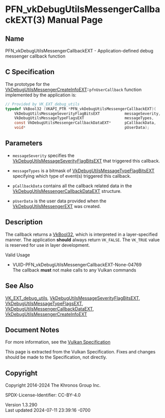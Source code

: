 # PFN_vkDebugUtilsMessengerCallbackEXT(3) Manual Page

## Name

PFN_vkDebugUtilsMessengerCallbackEXT - Application-defined debug
messenger callback function



## <a href="#_c_specification" class="anchor"></a>C Specification

The prototype for the
[VkDebugUtilsMessengerCreateInfoEXT](https://registry.khronos.org/vulkan/specs/1.3-extensions/man/html/VkDebugUtilsMessengerCreateInfoEXT.html)::`pfnUserCallback`
function implemented by the application is:

``` c
// Provided by VK_EXT_debug_utils
typedef VkBool32 (VKAPI_PTR *PFN_vkDebugUtilsMessengerCallbackEXT)(
    VkDebugUtilsMessageSeverityFlagBitsEXT           messageSeverity,
    VkDebugUtilsMessageTypeFlagsEXT                  messageTypes,
    const VkDebugUtilsMessengerCallbackDataEXT*      pCallbackData,
    void*                                            pUserData);
```

## <a href="#_parameters" class="anchor"></a>Parameters

- `messageSeverity` specifies the
  [VkDebugUtilsMessageSeverityFlagBitsEXT](https://registry.khronos.org/vulkan/specs/1.3-extensions/man/html/VkDebugUtilsMessageSeverityFlagBitsEXT.html)
  that triggered this callback.

- `messageTypes` is a bitmask of
  [VkDebugUtilsMessageTypeFlagBitsEXT](https://registry.khronos.org/vulkan/specs/1.3-extensions/man/html/VkDebugUtilsMessageTypeFlagBitsEXT.html)
  specifying which type of event(s) triggered this callback.

- `pCallbackData` contains all the callback related data in the
  [VkDebugUtilsMessengerCallbackDataEXT](https://registry.khronos.org/vulkan/specs/1.3-extensions/man/html/VkDebugUtilsMessengerCallbackDataEXT.html)
  structure.

- `pUserData` is the user data provided when the
  [VkDebugUtilsMessengerEXT](https://registry.khronos.org/vulkan/specs/1.3-extensions/man/html/VkDebugUtilsMessengerEXT.html) was created.

## <a href="#_description" class="anchor"></a>Description

The callback returns a [VkBool32](https://registry.khronos.org/vulkan/specs/1.3-extensions/man/html/VkBool32.html), which is interpreted
in a layer-specified manner. The application **should** always return
`VK_FALSE`. The `VK_TRUE` value is reserved for use in layer
development.

Valid Usage

- <a href="#VUID-PFN_vkDebugUtilsMessengerCallbackEXT-None-04769"
  id="VUID-PFN_vkDebugUtilsMessengerCallbackEXT-None-04769"></a>
  VUID-PFN_vkDebugUtilsMessengerCallbackEXT-None-04769  
  The callback **must** not make calls to any Vulkan commands

## <a href="#_see_also" class="anchor"></a>See Also

[VK_EXT_debug_utils](https://registry.khronos.org/vulkan/specs/1.3-extensions/man/html/VK_EXT_debug_utils.html),
[VkDebugUtilsMessageSeverityFlagBitsEXT](https://registry.khronos.org/vulkan/specs/1.3-extensions/man/html/VkDebugUtilsMessageSeverityFlagBitsEXT.html),
[VkDebugUtilsMessageTypeFlagsEXT](https://registry.khronos.org/vulkan/specs/1.3-extensions/man/html/VkDebugUtilsMessageTypeFlagsEXT.html),
[VkDebugUtilsMessengerCallbackDataEXT](https://registry.khronos.org/vulkan/specs/1.3-extensions/man/html/VkDebugUtilsMessengerCallbackDataEXT.html),
[VkDebugUtilsMessengerCreateInfoEXT](https://registry.khronos.org/vulkan/specs/1.3-extensions/man/html/VkDebugUtilsMessengerCreateInfoEXT.html)

## <a href="#_document_notes" class="anchor"></a>Document Notes

For more information, see the <a
href="https://registry.khronos.org/vulkan/specs/1.3-extensions/html/vkspec.html#PFN_vkDebugUtilsMessengerCallbackEXT"
target="_blank" rel="noopener">Vulkan Specification</a>

This page is extracted from the Vulkan Specification. Fixes and changes
should be made to the Specification, not directly.

## <a href="#_copyright" class="anchor"></a>Copyright

Copyright 2014-2024 The Khronos Group Inc.

SPDX-License-Identifier: CC-BY-4.0

Version 1.3.290  
Last updated 2024-07-11 23:39:16 -0700

